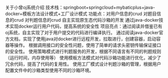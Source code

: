 关于小曾oj系统介绍
技术栈：springboot+springcloud+mybaticplus+java-docker+模板方法设计模式+工厂设计模式
功能点：对用户信息的crud
    对题目信息的crud
    对判题信息的crud
    自主实现原生态代码沙箱的开发
    通过java-docker技术实现docker运行用户代码，提高系统的安全性
项目亮点：通过阅读并借鉴已有oj系统，自主实现了对于用户提交的代码进行编译执行。
    通过阅读java-docker官方文档，实现了使用java对docker进行远程开发，拉取进行，创建容器，启动容器等操作。
    根据调用接口的安全性问题，使用了简单的请求头密钥传输保证接口的安全性。
    使用策略模式进行判题服务的开发，根据不同语言有不同的判题规则（运行时间，内存使用等）
    使用模板方法模式对代码沙箱功能进行优化，减少了冗余代码，提高了代码的复用性。
    使用工厂模式设计判题沙箱的管理，根据用户配置文件中的沙箱类型使用不同的沙箱环境。
